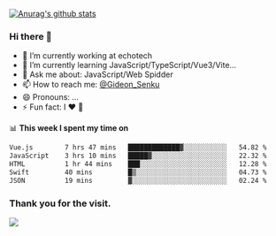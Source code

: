 [![Anurag's github stats](https://github-readme-stats.vercel.app/api?username=gideonsenku)](https://github.com/anuraghazra/github-readme-stats)
### Hi there 👋
- 🔭 I’m currently working at echotech
- 🌱 I’m currently learning JavaScript/TypeScript/Vue3/Vite...
- 💬 Ask me about: JavaScript/Web Spidder 
- 📫 How to reach me: [@Gideon_Senku](https://t.me/Gideon_Senku)
- 😄 Pronouns: ...
- ⚡ Fun fact: I ❤️ 🎵

📊 **This week I spent my time on**
<!--START_SECTION:waka-->

```txt
Vue.js        7 hrs 47 mins   █████████████▓░░░░░░░░░░░   54.82 %
JavaScript    3 hrs 10 mins   █████▓░░░░░░░░░░░░░░░░░░░   22.32 %
HTML          1 hr 44 mins    ███░░░░░░░░░░░░░░░░░░░░░░   12.28 %
Swift         40 mins         █▒░░░░░░░░░░░░░░░░░░░░░░░   04.73 %
JSON          19 mins         ▓░░░░░░░░░░░░░░░░░░░░░░░░   02.24 %
```

<!--END_SECTION:waka-->


### Thank you for the visit.
![](http://profile-counter.glitch.me/gideonsenku/count.svg)
<!--
**GideonSenku/GideonSenku** is a ✨ _special_ ✨ repository because its `README.md` (this file) appears on your GitHub profile.

Here are some ideas to get you started:

- 🔭 I’m currently working on ...
- 🌱 I’m currently learning ...
- 👯 I’m looking to collaborate on ...
- 🤔 I’m looking for help with ...
- 💬 Ask me about ...
- 📫 How to reach me: ...
- 😄 Pronouns: ...
- ⚡ Fun fact: ...
-->
